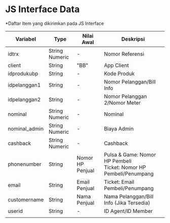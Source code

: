 # JS Interface Data
*Daftar Item yang dikirimkan pada JS Interface

| Variabel      | Type           | Nilai Awal       | Deskripsi                                                    |
| ------------- | -------------- | ---------------- | ------------------------------------------------------------ |
| idtrx         | String Numeric | -                | Nomor Referensi                                              |
| client        | String         | "BB"             | App Client                                                   |
| idprodukubp   | String         | -                | Kode Produk                                                  |
| idpelanggan1  | String         | -                | Nomor Pelanggan/Bill Info                                    |
| idpelanggan2  | String         | -                | Nomor Pelanggan 2/Nomor Meter                                |
| nominal       | String Numeric | -                | Nominal                                                      |
| nominal_admin | String Numeric | -                | Biaya Admin                                                  |
| cashback      | String Numeric | -                | Cashback                                                     |
| phonenumber   | String         | Nomor HP Penjual | Pulsa & Game: Nomor HP Pembeli<br />Ticket: Nomor HP Pembeli/Penumpang |
| email         | String         | Email Penjual    | Ticket: Email Pembeli/Penumpang                              |
| customername  | String         | Nama Penjual     | Nama Pelanggan/Bill Info (Jika Tersedia)                     |
| userid        | String         | -                | ID Agent/ID Member                                           |
|               |                |                  |                                                              |

